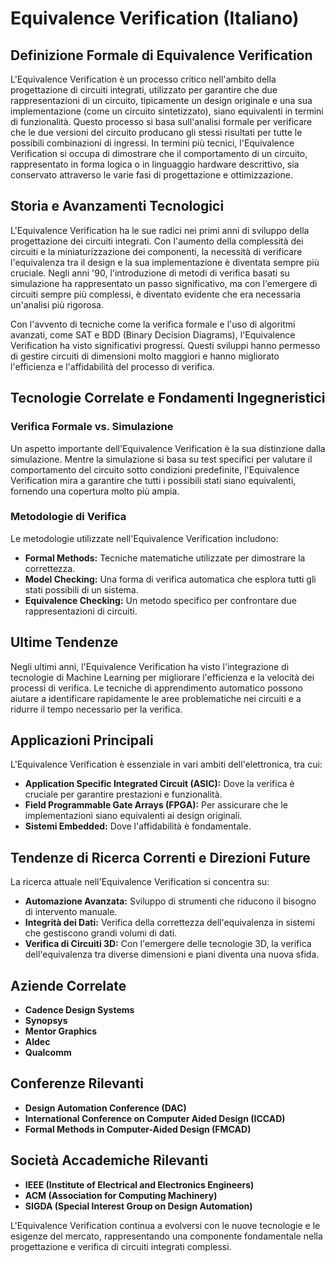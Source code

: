 # Equivalence Verification (Italiano)

## Definizione Formale di Equivalence Verification

L'Equivalence Verification è un processo critico nell'ambito della progettazione di circuiti integrati, utilizzato per garantire che due rappresentazioni di un circuito, tipicamente un design originale e una sua implementazione (come un circuito sintetizzato), siano equivalenti in termini di funzionalità. Questo processo si basa sull'analisi formale per verificare che le due versioni del circuito producano gli stessi risultati per tutte le possibili combinazioni di ingressi. In termini più tecnici, l'Equivalence Verification si occupa di dimostrare che il comportamento di un circuito, rappresentato in forma logica o in linguaggio hardware descrittivo, sia conservato attraverso le varie fasi di progettazione e ottimizzazione.

## Storia e Avanzamenti Tecnologici

L'Equivalence Verification ha le sue radici nei primi anni di sviluppo della progettazione dei circuiti integrati. Con l'aumento della complessità dei circuiti e la miniaturizzazione dei componenti, la necessità di verificare l'equivalenza tra il design e la sua implementazione è diventata sempre più cruciale. Negli anni '90, l'introduzione di metodi di verifica basati su simulazione ha rappresentato un passo significativo, ma con l'emergere di circuiti sempre più complessi, è diventato evidente che era necessaria un'analisi più rigorosa.

Con l'avvento di tecniche come la verifica formale e l'uso di algoritmi avanzati, come SAT e BDD (Binary Decision Diagrams), l'Equivalence Verification ha visto significativi progressi. Questi sviluppi hanno permesso di gestire circuiti di dimensioni molto maggiori e hanno migliorato l'efficienza e l'affidabilità del processo di verifica.

## Tecnologie Correlate e Fondamenti Ingegneristici

### Verifica Formale vs. Simulazione

Un aspetto importante dell'Equivalence Verification è la sua distinzione dalla simulazione. Mentre la simulazione si basa su test specifici per valutare il comportamento del circuito sotto condizioni predefinite, l'Equivalence Verification mira a garantire che tutti i possibili stati siano equivalenti, fornendo una copertura molto più ampia.

### Metodologie di Verifica

Le metodologie utilizzate nell'Equivalence Verification includono:

- **Formal Methods:** Tecniche matematiche utilizzate per dimostrare la correttezza.
- **Model Checking:** Una forma di verifica automatica che esplora tutti gli stati possibili di un sistema.
- **Equivalence Checking:** Un metodo specifico per confrontare due rappresentazioni di circuiti.

## Ultime Tendenze

Negli ultimi anni, l'Equivalence Verification ha visto l'integrazione di tecnologie di Machine Learning per migliorare l'efficienza e la velocità dei processi di verifica. Le tecniche di apprendimento automatico possono aiutare a identificare rapidamente le aree problematiche nei circuiti e a ridurre il tempo necessario per la verifica.

## Applicazioni Principali

L'Equivalence Verification è essenziale in vari ambiti dell'elettronica, tra cui:

- **Application Specific Integrated Circuit (ASIC):** Dove la verifica è cruciale per garantire prestazioni e funzionalità.
- **Field Programmable Gate Arrays (FPGA):** Per assicurare che le implementazioni siano equivalenti ai design originali.
- **Sistemi Embedded:** Dove l'affidabilità è fondamentale.

## Tendenze di Ricerca Correnti e Direzioni Future

La ricerca attuale nell'Equivalence Verification si concentra su:

- **Automazione Avanzata:** Sviluppo di strumenti che riducono il bisogno di intervento manuale.
- **Integrità dei Dati:** Verifica della correttezza dell'equivalenza in sistemi che gestiscono grandi volumi di dati.
- **Verifica di Circuiti 3D:** Con l'emergere delle tecnologie 3D, la verifica dell'equivalenza tra diverse dimensioni e piani diventa una nuova sfida.

## Aziende Correlate

- **Cadence Design Systems**
- **Synopsys**
- **Mentor Graphics**
- **Aldec**
- **Qualcomm**

## Conferenze Rilevanti

- **Design Automation Conference (DAC)**
- **International Conference on Computer Aided Design (ICCAD)**
- **Formal Methods in Computer-Aided Design (FMCAD)**

## Società Accademiche Rilevanti

- **IEEE (Institute of Electrical and Electronics Engineers)**
- **ACM (Association for Computing Machinery)**
- **SIGDA (Special Interest Group on Design Automation)**

L'Equivalence Verification continua a evolversi con le nuove tecnologie e le esigenze del mercato, rappresentando una componente fondamentale nella progettazione e verifica di circuiti integrati complessi.